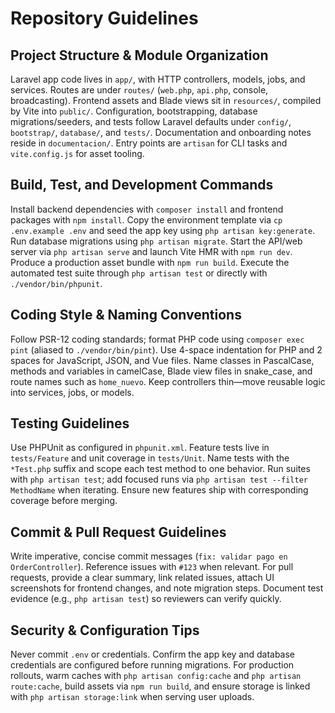 # Repository Guidelines

## Project Structure & Module Organization
Laravel app code lives in `app/`, with HTTP controllers, models, jobs, and services. Routes are under `routes/` (`web.php`, `api.php`, console, broadcasting). Frontend assets and Blade views sit in `resources/`, compiled by Vite into `public/`. Configuration, bootstrapping, database migrations/seeders, and tests follow Laravel defaults under `config/`, `bootstrap/`, `database/`, and `tests/`. Documentation and onboarding notes reside in `documentacion/`. Entry points are `artisan` for CLI tasks and `vite.config.js` for asset tooling.

## Build, Test, and Development Commands
Install backend dependencies with `composer install` and frontend packages with `npm install`. Copy the environment template via `cp .env.example .env` and seed the app key using `php artisan key:generate`. Run database migrations using `php artisan migrate`. Start the API/web server via `php artisan serve` and launch Vite HMR with `npm run dev`. Produce a production asset bundle with `npm run build`. Execute the automated test suite through `php artisan test` or directly with `./vendor/bin/phpunit`.

## Coding Style & Naming Conventions
Follow PSR-12 coding standards; format PHP code using `composer exec pint` (aliased to `./vendor/bin/pint`). Use 4-space indentation for PHP and 2 spaces for JavaScript, JSON, and Vue files. Name classes in PascalCase, methods and variables in camelCase, Blade view files in snake_case, and route names such as `home_nuevo`. Keep controllers thin—move reusable logic into services, jobs, or models.

## Testing Guidelines
Use PHPUnit as configured in `phpunit.xml`. Feature tests live in `tests/Feature` and unit coverage in `tests/Unit`. Name tests with the `*Test.php` suffix and scope each test method to one behavior. Run suites with `php artisan test`; add focused runs via `php artisan test --filter MethodName` when iterating. Ensure new features ship with corresponding coverage before merging.

## Commit & Pull Request Guidelines
Write imperative, concise commit messages (`fix: validar pago en OrderController`). Reference issues with `#123` when relevant. For pull requests, provide a clear summary, link related issues, attach UI screenshots for frontend changes, and note migration steps. Document test evidence (e.g., `php artisan test`) so reviewers can verify quickly.

## Security & Configuration Tips
Never commit `.env` or credentials. Confirm the app key and database credentials are configured before running migrations. For production rollouts, warm caches with `php artisan config:cache` and `php artisan route:cache`, build assets via `npm run build`, and ensure storage is linked with `php artisan storage:link` when serving user uploads.
